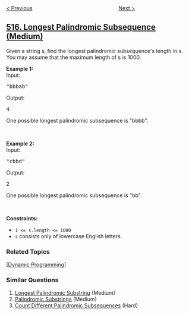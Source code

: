 <!--|This file generated by command(leetcode description); DO NOT EDIT.    |-->
<!--+----------------------------------------------------------------------+-->
<!--|@author    openset <openset.wang@gmail.com>                           |-->
<!--|@link      https://github.com/openset                                 |-->
<!--|@home      https://github.com/openset/leetcode                        |-->
<!--+----------------------------------------------------------------------+-->

[< Previous](../find-largest-value-in-each-tree-row "Find Largest Value in Each Tree Row")
　　　　　　　　　　　　　　　　
[Next >](../super-washing-machines "Super Washing Machines")

## [516. Longest Palindromic Subsequence (Medium)](https://leetcode.com/problems/longest-palindromic-subsequence "最长回文子序列")

<p>Given a string s, find the longest palindromic subsequence&#39;s length in s. You may assume that the maximum length of s is 1000.</p>

<p><b>Example 1:</b><br />
Input:</p>

<pre>
&quot;bbbab&quot;
</pre>
Output:

<pre>
4
</pre>
One possible longest palindromic subsequence is &quot;bbbb&quot;.

<p>&nbsp;</p>

<p><b>Example 2:</b><br />
Input:</p>

<pre>
&quot;cbbd&quot;
</pre>
Output:

<pre>
2
</pre>
One possible longest palindromic subsequence is &quot;bb&quot;.
<p>&nbsp;</p>
<p><strong>Constraints:</strong></p>

<ul>
	<li><code>1 &lt;= s.length &lt;= 1000</code></li>
	<li><code>s</code> consists only of lowercase English letters.</li>
</ul>

### Related Topics
  [[Dynamic Programming](../../tag/dynamic-programming/README.md)]

### Similar Questions
  1. [Longest Palindromic Substring](../longest-palindromic-substring) (Medium)
  1. [Palindromic Substrings](../palindromic-substrings) (Medium)
  1. [Count Different Palindromic Subsequences](../count-different-palindromic-subsequences) (Hard)
